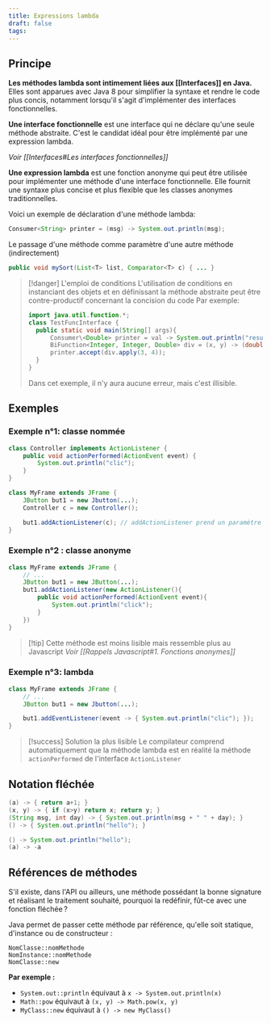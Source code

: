 ```yaml
---
title: Expressions lambda
draft: false
tags:
---
```

## Principe

**Les méthodes lambda sont intimement liées aux [[Interfaces]] en Java.** Elles sont apparues avec Java 8 pour simplifier la syntaxe et rendre le code plus concis, notamment lorsqu'il s'agit d'implémenter des interfaces fonctionnelles.

**Une interface fonctionnelle** est une interface qui ne déclare qu'une seule méthode abstraite. C'est le candidat idéal pour être implémenté par une expression lambda.

*Voir [[Interfaces#Les interfaces fonctionnelles]]*

**Une expression lambda** est une fonction anonyme qui peut être utilisée pour implémenter une méthode d'une interface fonctionnelle. Elle fournit une syntaxe plus concise et plus flexible que les classes anonymes traditionnelles.

Voici un exemple de déclaration d'une méthode lambda:
```java
Consumer<String> printer = (msg) -> System.out.println(msg);
```

Le passage d'une méthode comme paramètre d'une autre méthode (indirectement)
```java
public void mySort(List<T> list, Comparator<T> c) { ... }
```

> [!danger] L'emploi de conditions
> L'utilisation de conditions en instanciant des objets et en définissant la méthode abstraite peut être contre-productif concernant la concision du code
> Par exemple:
> ```java
> import java.util.function.*;
> class TestFuncInterface {
> 	public static void main(String[] args){
> 		Consumer\<Double> printer = val -> System.out.println("result: "+val)
> 		BiFunction<Integer, Integer, Double> div = (x, y) -> (double)x/(double)y;
> 		printer.accept(div.apply(3, 4));
> 	}
> }
> ```
> Dans cet exemple, il n'y aura aucune erreur, mais c'est illisible.

## Exemples
### Exemple n°1: classe nommée

```java
class Controller implements ActionListener {
	public void actionPerformed(ActionEvent event) {
		System.out.println("clic");
	}
}

class MyFrame extends JFrame {
	JButton but1 = new Jbutton(...);
	Controller c = new Controller();

	but1.addActionListener(c); // addActionListener prend un paramètre un ActionListener
}
```

### Exemple n°2 : classe anonyme

```java
class MyFrame extends JFrame {
	// ...
	JButton but1 = new JButton(...);
	but1.addActionListener(new ActionListener(){
		public void actionPerformed(ActionEvent event){
			System.out.println("click");
		}
	})
}
```

> [!tip] Cette méthode est moins lisible mais ressemble plus au Javascript
> *Voir [[Rappels Javascript#1. Fonctions anonymes]]*

### Exemple n°3: lambda

```java
class MyFrame extends JFrame {
	// ...
	JButton but1 = new Jbutton(...);

	but1.addEventListener(event -> { System.out.println("clic"); });
}
```

> [!success] Solution la plus lisible
>  Le compilateur comprend automatiquement que la méthode lambda est en réalité la méthode `actionPerformed` de l'interface `ActionListener`


## Notation fléchée

```java
(a) -> { return a+1; }
(x, y) -> { if (x>y) return x; return y; }
(String msg, int day) -> { System.out.println(msg + " " + day); }
() -> { System.out.println("hello"); }

() -> System.out.println("hello");
(a) -> -a
```

## Références de méthodes

S'il existe, dans l'API ou ailleurs, une méthode possédant la bonne signature et réalisant le traitement souhaité, pourquoi la redéfinir, fût-ce avec une fonction fléchée ?

Java permet de passer cette méthode par référence, qu'elle soit statique, d'instance ou de constructeur :
```
NomClasse::nomMethode
NomInstance::nomMethode
NomClasse::new
```

**Par exemple :**
- `System.out::println` équivaut à `x -> System.out.println(x)`
- `Math::pow` équivaut à `(x, y) -> Math.pow(x, y)`
- `MyClass::new` équivaut à `() -> new MyClass()`

